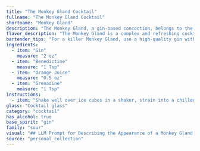 ```yaml
---
title: "The Monkey Gland Cocktail"
fullname: "The Monkey Gland Cocktail"
shortname: "Monkey Gland"
description: "The Monkey Gland, a gin-based concoction, belongs to the Sour family, characterized by its tart, citrusy flavor. Originating in the 1920s, it was likely named after the then-popular monkey gland injections, a fad that promised rejuvenation. "
flavor_description: "The Monkey Gland is a complex and refreshing cocktail.  Gin's juniper and citrus notes dance with Benedictine's herbal sweetness, while orange juice adds a vibrant acidity and grenadine rounds it out with a touch of tart sweetness.  The result is a balanced and intriguing drink with a lingering herbal finish. "
bartender_tips: "For a killer Monkey Gland, use a high-quality gin with botanicals that complement the orange and grenadine. Chill your ingredients, especially the orange juice, for a refreshing drink.  Shake vigorously with ice to ensure proper dilution and a smooth texture. Don't overdo the grenadine; a touch of red is all you need for color and sweetness. Finish with a playful orange twist garnish. "
ingredients:
  - item: "Gin"
    measure: "2 oz"
  - item: "Benedictine"
    measure: "1 Tsp"
  - item: "Orange Juice"
    measure: "0.5 oz"
  - item: "Grenadine"
    measure: "1 Tsp"
instructions:
  - item: "Shake well over ice cubes in a shaker, strain into a chilled cocktail glass."
glass: "Cocktail glass"
category: "cocktail"
has_alcohol: true
base_spirit: "gin"
family: "sour"
visual: "## LLM Prompt for Describing the Appearance of a Monkey Gland Cocktail:**Imagine a Monkey Gland cocktail, crafted with gin, Benedictine, orange juice, and grenadine. Describe its appearance in detail, focusing on:*** **Color:** What is the overall hue of the drink? Is it a single color, or does it have layers or gradients? * **Clarity:** Is the drink clear, cloudy, or layered with different textures? * **Texture:** Does the drink have any visible bubbles, froth, or ice? How does the light interact with the surface? * **Garnish:** Does the drink have a garnish, and if so, what is it and how does it contribute to the overall visual appeal? **For example, you might describe the drink as:*** A deep amber color with a distinct reddish-orange hue at the top, created by the layered grenadine.* Slightly cloudy due to the addition of orange juice, but with a smooth, almost silky texture.* Decorated with a small orange peel twist, which adds a vibrant touch of color and a subtle citrus aroma. **Bonus:** * Describe the drink's visual appeal using metaphors and similes.*  How does the appearance of the Monkey Gland cocktail suggest its flavor profile? By focusing on these details, you'll create a vivid and engaging description of this classic cocktail. "
source: "personal_collection"
---
```


